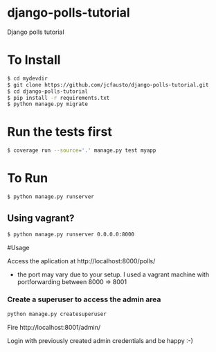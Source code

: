 # django-polls-tutorial
Django polls tutorial

# To Install
```bash
$ cd mydevdir
$ git clone https://github.com/jcfausto/django-polls-tutorial.git
$ cd django-polls-tutorial
$ pip install -r requirements.txt
$ python manage.py migrate
```

# Run the tests first
```bash
$ coverage run --source='.' manage.py test myapp
```

# To Run
```bash
$ python manage.py runserver
```

## Using vagrant?
```bash
$ python manage.py runserver 0.0.0.0:8000
```

#Usage

Access the aplication at http://localhost:8000/polls/

* the port may vary due to your setup. I used a vagrant machine with
  portforwarding between 8000 => 8001

### Create a superuser to access the admin area
```bash
python manage.py createsuperuser
```

Fire http://localhost:8001/admin/

Login with previously created admin credentials and be happy :-)
